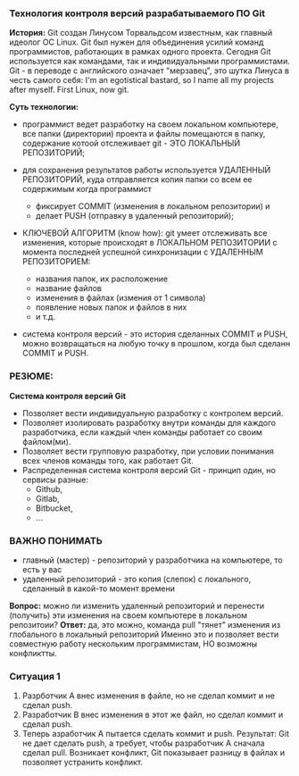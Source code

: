 ### Технология контроля версий разрабатываемого ПО Git

**История:** 
Git создан Линусом Торвальдсом известным, как главный идеолог ОС Linux. 
Git был нужен для объединения усилий команд программистов, работающих в рамках одного проекта.
Сегодня Git используется как командами, так и индивидуальными программистами.
Git - в переводе с английского означает "мерзавец", это шутка Линуса в честь самого себя:
I'm an egotistical bastard, so I name all my projects after myself. First Linux, now git.

**Суть технологии:**
- программист ведет разработку на своем локальном компьютере, все папки (директории) проекта и 
файлы помещаются в папку, содержание котоой отслеживает git - ЭТО ЛОКАЛЬНЫЙ РЕПОЗИТОРИЙ;

- для сохранения результатов работы используется УДАЛЕННЫЙ РЕПОЗИТОРИЙ, куда отправляется
копия папки со всем ее содержимым когда программист 
  - фиксирует COMMIT (изменения в локальном репозитории) и 
  - делает PUSH (отправку в удаленный репозиторий);

- КЛЮЧЕВОЙ АЛГОРИТМ (know how): 
git умеет отслеживать все изменения, которые происходят в ЛОКАЛЬНОМ РЕПОЗИТОРИИ
с момента последней успешной синхронизации с УДАЛЕННЫМ РЕПОЗИТОРИЕМ:
  - названия папок, их расположение
  - название файлов
  - изменения в файлах (измения от 1 символа)
  - появление новых папок и файлов в них
  - и т.д.

- система контроля версий - это история сделанных COMMIT и PUSH, можно возвращаться
на любую точку в прошлом, когда был сделанн COMMIT и PUSH.

### РЕЗЮМЕ:
**Система контроля версий Git**
* Позволяет вести индивидуальную разработку с контролем версий.
* Позволяет изолировать разработку внутри команды для каждого разработчика, 
если каждый член команды работает со своим файлом(ми).
* Позволяет вести групповую разработку, при условии понимания всех членов команды того,
как работает Git. 
* Распределенная система контроля версий Git - принцип один, но сервисы разные: 
  - Github, 
  - Gitlab, 
  - Bitbucket,
  - ...

### ВАЖНО ПОНИМАТЬ
* главный (мастер) - репозиторий у разработчика на компьютере, то есть у вас
* удаленный репозиторий - это копия (слепок) с локального, сделанный в какой-то момент времени

**Вопрос:** можно ли изменить удаленный репозиторий и перенести (получить) эти изменения 
на своем компьютере в локальном репозитоии?
**Ответ:** да, это можно, команда pull "тянет" изменения из глобального в локальный репозиторий
Именно это и позволяет вести совместную работу нескольким программистам, НО 
возможны конфликтты. 

### Ситуация 1
1. Разрботчик А внес изменения в файле, но не сделал коммит и не сделал push.
2. Разработчик В внес изменения в этот же файл, но сделал коммит и сделал push.
3. Теперь азработчик А пытается сделать коммит и push.
Результат: Git не дает сделать push, а требует, чтобы разработчик А сначала сделал pull.
Возникает конфликт, Git показывает разницу в файлах и позволяет устранить конфликт.